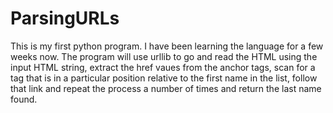 # ParsingURLs

This is my first python program. I have been learning the language for a few weeks now. The program will use urllib to go and read the HTML using the input HTML string, extract the href vaues from the anchor tags, scan for a tag that is in a particular position relative to the first name in the list, follow that link and repeat the process a number of times and return the last name found.
